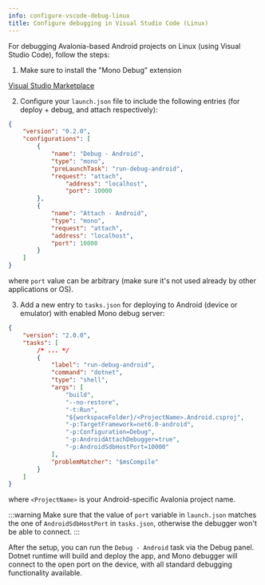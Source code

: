 ```yaml
---
info: configure-vscode-debug-linux
title: Configure debugging in Visual Studio Code (Linux)
---
```


For debugging Avalonia-based Android projects on Linux (using Visual Studio Code), follow the steps:

1. Make sure to install the "Mono Debug" extension

[Visual Studio Marketplace](https://marketplace.visualstudio.com/items?itemName=ms-vscode.mono-debug)

2. Configure your `launch.json` file to include the following entries (for deploy + debug, and attach respectively):

```json
{
	"version": "0.2.0",
	"configurations": [
		{
			"name": "Debug - Android",
			"type": "mono",
			"preLaunchTask": "run-debug-android",
			"request": "attach",
      			"address": "localhost",
      			"port": 10000
		},
		{
			"name": "Attach - Android",
			"type": "mono",
			"request": "attach",
			"address": "localhost",
			"port": 10000
		}
	]
}
```
where `port` value can be arbitrary (make sure it's not used already by other applications or OS).

3. Add a new entry to `tasks.json` for deploying to Android (device or emulator) with enabled Mono debug server:

```json
{
	"version": "2.0.0",
	"tasks": [
		/* ... */
		{
			"label": "run-debug-android",
			"command": "dotnet",
			"type": "shell",
			"args": [
				"build",
				"--no-restore",
				"-t:Run",
				"${workspaceFolder}/<ProjectName>.Android.csproj",
				"-p:TargetFramework=net6.0-android",
				"-p:Configuration=Debug",
				"-p:AndroidAttachDebugger=true",
				"-p:AndroidSdbHostPort=10000"
			],
			"problemMatcher": "$msCompile"
		}
	]
}
```
where `<ProjectName>` is your Android-specific Avalonia project name.

:::warning
Make sure that the value of `port` variable in `launch.json` matches the one of `AndroidSdbHostPort` in `tasks.json`, otherwise the debugger won't be able to connect.
:::

After the setup, you can run the `Debug - Android` task via the Debug panel. Dotnet runtime will build and deploy the app, and Mono debugger will connect to the open port on the device, with all standard debugging functionality available.